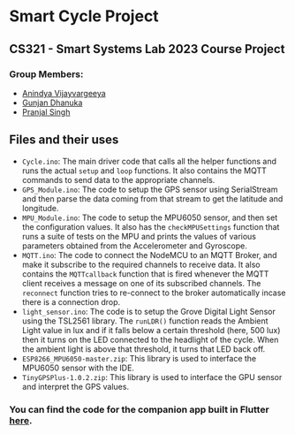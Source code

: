 # Smart Cycle Project
## CS321 - Smart Systems Lab 2023 Course Project
### Group Members:
- [Anindya Vijayvargeeya](https://github.com/Fronsto)
- [Gunjan Dhanuka](https://github.com/GunjanDhanuka)
- [Pranjal Singh](https://github.com/pranjal198)

## Files and their uses
- `Cycle.ino`: The main driver code that calls all the helper functions and runs the actual `setup` and `loop` functions. It also contains the MQTT commands to send data to the appropriate channels.
- `GPS_Module.ino`: The code to setup the GPS sensor using SerialStream and then parse the data coming from that stream to get the latitude and longitude.
- `MPU_Module.ino`: The code to setup the MPU6050 sensor, and then set the configuration values. It also has the `checkMPUSettings` function that runs a suite of tests on the MPU and prints the values of various parameters obtained from the Accelerometer and Gyroscope.
- `MQTT.ino`: The code to connect the NodeMCU to an MQTT Broker, and make it subscribe to the required channels to receive data. It also contains the `MQTTcallback` function that is fired whenever the MQTT client receives a message on one of its subscribed channels. The `reconnect` function tries to re-connect to the broker automatically incase there is a connection drop.
- `light_sensor.ino`: The code is to setup the Grove Digital Light Sensor using the TSL2561 library. The `runLDR()` function reads the Ambient Light value in lux and if it falls below a certain threshold (here, 500 lux) then it turns on the LED connected to the headlight of the cycle. When the ambient light is above that threshold, it turns that LED back off.
- `ESP8266_MPU6050-master.zip`: This library is used to interface the MPU6050 sensor with the IDE.
- `TinyGPSPlus-1.0.2.zip`: This library is used to interface the GPU sensor and interpret the GPS values.

### You can find the code for the companion app built in Flutter [here](https://github.com/GunjanDhanuka/smart-cycle-app).
